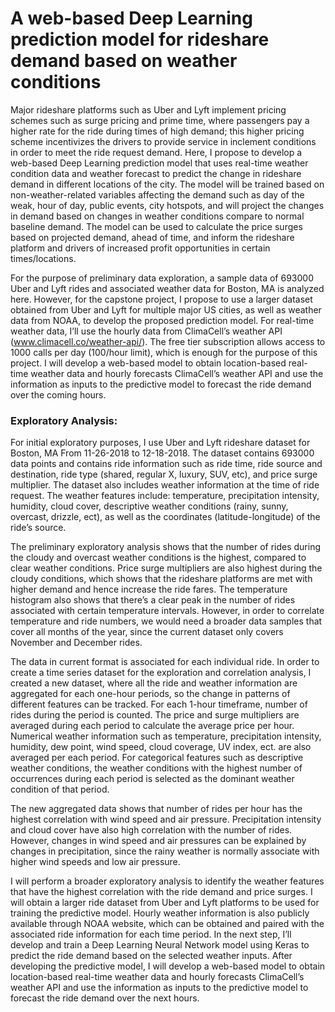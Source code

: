 # A web-based Deep Learning prediction model for rideshare demand based on weather conditions

Major rideshare platforms such as Uber and Lyft implement pricing schemes such as surge pricing and prime time, where passengers pay a higher rate for the ride during times of high demand; this higher pricing scheme incentivizes the drivers to provide service in inclement conditions in order to meet the ride request demand. Here, I propose to develop a web-based Deep Learning prediction model that uses real-time weather condition data and weather forecast to predict the change in rideshare demand in different locations of the city. The model will be trained based on non-weather-related variables affecting the demand such as day of the weak, hour of day, public events, city hotspots, and will project the changes in demand based on changes in weather conditions compare to normal baseline demand. The model can be used to calculate the price surges based on projected demand, ahead of time, and inform the rideshare platform and drivers of increased profit opportunities in certain times/locations.

For the purpose of preliminary data exploration, a sample data of 693000 Uber and Lyft rides and associated weather data for Boston, MA is analyzed here. However, for the capstone project, I propose to use a larger dataset obtained from Uber and Lyft for multiple major US cities, as well as weather data from NOAA, to develop the proposed prediction model. For real-time weather data, I’ll use the hourly data from ClimaCell’s weather API (www.climacell.co/weather-api/). The free tier subscription allows access to 1000 calls per day (100/hour limit), which is enough for the purpose of this project. I will develop a web-based model to obtain location-based real-time weather data and hourly forecasts ClimaCell’s weather API and use the information as inputs to the predictive model to forecast the ride demand over the coming hours.


### Exploratory Analysis:

For initial exploratory purposes, I use Uber and Lyft rideshare dataset for Boston, MA From 11-26-2018 to 12-18-2018. The dataset contains 693000 data points and contains ride information such as ride time, ride source and destination, ride type (shared, regular X, luxury, SUV, etc), and price surge multiplier. The dataset also includes weather information at the time of ride request. The weather features include: temperature, precipitation intensity, humidity, cloud cover, descriptive weather conditions (rainy, sunny, overcast, drizzle, ect), as well as the coordinates (latitude-longitude) of the ride’s source.

The preliminary exploratory analysis shows that the number of rides during the cloudy and overcast weather conditions is the highest, compared to clear weather conditions. Price surge multipliers are also highest during the cloudy conditions, which shows that the rideshare platforms are met with higher demand and hence increase the ride fares. The temperature histogram also shows that there’s a clear peak in the number of rides associated with certain temperature intervals. However, in order to correlate temperature and ride numbers, we would need a broader data samples that cover all months of the year, since the current dataset only covers November and December rides.

The data in current format is associated for each individual ride. In order to create a time series dataset for the exploration and correlation analysis, I created a new dataset, where all the ride and weather information are aggregated for each one-hour periods, so the change in patterns of different features can be tracked. For each 1-hour timeframe, number of rides during the period is counted. The price and surge multipliers are averaged during each period to calculate the average price per hour. Numerical weather information such as temperature, precipitation intensity, humidity, dew point, wind speed, cloud coverage, UV index, ect. are also averaged per each period. For categorical features such as descriptive weather conditions, the weather conditions with the highest number of occurrences during each period is selected as the dominant weather condition of that period. 

The new aggregated data shows that number of rides per hour has the highest correlation with wind speed and air pressure. Precipitation intensity and cloud cover have also high correlation with the number of rides. However, changes in wind speed and air pressures can be explained by changes in precipitation, since the rainy weather is normally associate with higher wind speeds and low air pressure.

I will perform a broader exploratory analysis to identify the weather features that have the highest correlation with the ride demand and price surges. I will obtain a larger ride dataset from Uber and Lyft platforms to be used for training the predictive model. Hourly weather information is also publicly available through NOAA website, which can be obtained and paired with the associated ride information for each time period. In the next step, I’ll develop and train a Deep Learning Neural Network model using Keras to predict the ride demand based on the selected weather inputs. After developing the predictive model, I will develop a web-based model to obtain location-based real-time weather data and hourly forecasts ClimaCell’s weather API and use the information as inputs to the predictive model to forecast the ride demand over the next hours.

